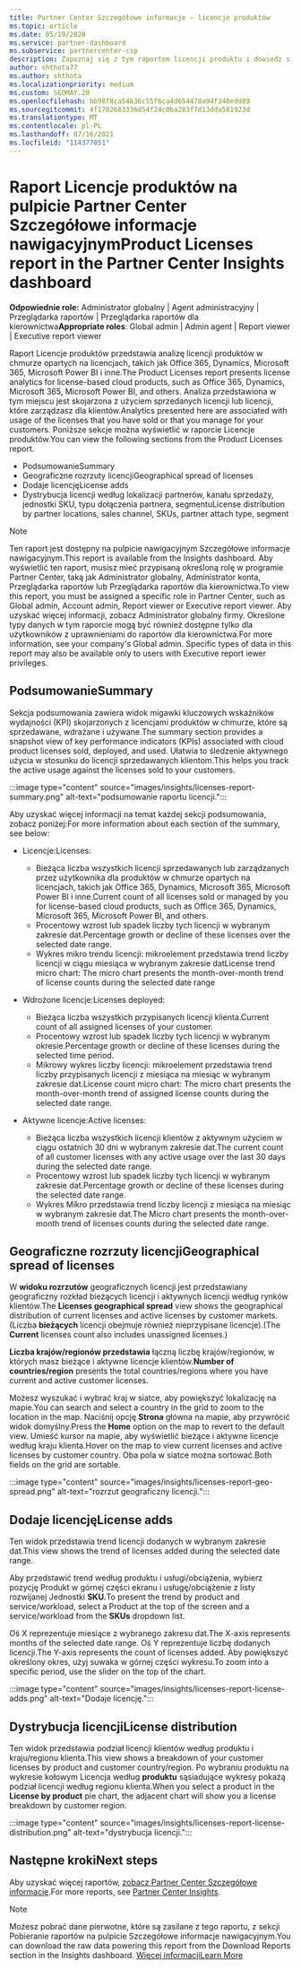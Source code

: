 ```yaml
---
title: Partner Center Szczegółowe informacje — licencje produktów
ms.topic: article
ms.date: 05/19/2020
ms.service: partner-dashboard
ms.subservice: partnercenter-csp
description: Zapoznaj się z tym raportem licencji produktu i dowiedz się, jak ulepszyć swoje licencjonowane produkty w chmurze, które sprzedajesz lub zarządzasz swoimi klientami.
author: shthota77
ms.author: shthota
ms.localizationpriority: medium
ms.custom: SEOMAY.20
ms.openlocfilehash: bb98f8ca54636c55f6ca4d654478a94f340edd89
ms.sourcegitcommit: 4f1702683336d54f24c0ba283f7d13dda581923d
ms.translationtype: MT
ms.contentlocale: pl-PL
ms.lasthandoff: 07/16/2021
ms.locfileid: "114377051"
---
```

# <a name="product-licenses-report-in-the-partner-center-insights-dashboard"></a><span data-ttu-id="85b21-103">Raport Licencje produktów na pulpicie Partner Center Szczegółowe informacje nawigacyjnym</span><span class="sxs-lookup"><span data-stu-id="85b21-103">Product Licenses report in the Partner Center Insights dashboard</span></span>

<span data-ttu-id="85b21-104">**Odpowiednie role:** Administrator globalny | Agent administracyjny | Przeglądarka raportów | Przeglądarka raportów dla kierownictwa</span><span class="sxs-lookup"><span data-stu-id="85b21-104">**Appropriate roles**: Global admin | Admin agent | Report viewer | Executive report viewer</span></span>

<span data-ttu-id="85b21-105">Raport Licencje produktów przedstawia analizę licencji produktów w chmurze opartych na licencjach, takich jak Office 365, Dynamics, Microsoft 365, Microsoft Power BI i inne.</span><span class="sxs-lookup"><span data-stu-id="85b21-105">The Product Licenses report presents license analytics for license-based cloud products, such as Office 365, Dynamics, Microsoft 365, Microsoft Power BI, and others.</span></span> <span data-ttu-id="85b21-106">Analiza przedstawiona w tym miejscu jest skojarzona z użyciem sprzedanych licencji lub licencji, które zarządzasz dla klientów.</span><span class="sxs-lookup"><span data-stu-id="85b21-106">Analytics presented here are associated with usage of the licenses that you have sold or that you manage for your customers.</span></span> <span data-ttu-id="85b21-107">Poniższe sekcje można wyświetlić w raporcie Licencje produktów.</span><span class="sxs-lookup"><span data-stu-id="85b21-107">You can view the following sections from the Product Licenses report.</span></span>

- <span data-ttu-id="85b21-108">Podsumowanie</span><span class="sxs-lookup"><span data-stu-id="85b21-108">Summary</span></span>
- <span data-ttu-id="85b21-109">Geograficzne rozrzuty licencji</span><span class="sxs-lookup"><span data-stu-id="85b21-109">Geographical spread of licenses</span></span>
- <span data-ttu-id="85b21-110">Dodaje licencję</span><span class="sxs-lookup"><span data-stu-id="85b21-110">License adds</span></span>
- <span data-ttu-id="85b21-111">Dystrybucja licencji według lokalizacji partnerów, kanału sprzedaży, jednostki SKU, typu dołączenia partnera, segmentu</span><span class="sxs-lookup"><span data-stu-id="85b21-111">License distribution by partner locations, sales channel, SKUs, partner attach type, segment</span></span>

 > [!NOTE]
 > <span data-ttu-id="85b21-112">Ten raport jest dostępny na pulpicie nawigacyjnym Szczegółowe informacje nawigacyjnym.</span><span class="sxs-lookup"><span data-stu-id="85b21-112">This report is available from the Insights dashboard.</span></span> <span data-ttu-id="85b21-113">Aby wyświetlić ten raport, musisz mieć przypisaną określoną rolę w programie Partner Center, taką jak Administrator globalny, Administrator konta, Przeglądarka raportów lub Przeglądarka raportów dla kierownictwa.</span><span class="sxs-lookup"><span data-stu-id="85b21-113">To view this report, you must be assigned a specific role in Partner Center, such as Global admin, Account admin, Report viewer or Executive report viewer.</span></span> <span data-ttu-id="85b21-114">Aby uzyskać więcej informacji, zobacz Administrator globalny firmy. Określone typy danych w tym raporcie mogą być również dostępne tylko dla użytkowników z uprawnieniami do raportów dla kierownictwa.</span><span class="sxs-lookup"><span data-stu-id="85b21-114">For more information, see your company's Global admin. Specific types of data in this report may also be available only to users with Executive report iewer privileges.</span></span>

## <a name="summary"></a><span data-ttu-id="85b21-115">Podsumowanie</span><span class="sxs-lookup"><span data-stu-id="85b21-115">Summary</span></span>

<span data-ttu-id="85b21-116">Sekcja podsumowania zawiera widok migawki kluczowych wskaźników wydajności (KPI) skojarzonych z licencjami produktów w chmurze, które są sprzedawane, wdrażane i używane.</span><span class="sxs-lookup"><span data-stu-id="85b21-116">The summary section provides a snapshot view of key performance indicators (KPIs) associated with cloud product licenses sold, deployed, and used.</span></span> <span data-ttu-id="85b21-117">Ułatwia to śledzenie aktywnego użycia w stosunku do licencji sprzedawanych klientom.</span><span class="sxs-lookup"><span data-stu-id="85b21-117">This helps you track the active usage against the licenses sold to your customers.</span></span>

:::image type="content" source="images/insights/licenses-report-summary.png" alt-text="podsumowanie raportu licencji.":::

<span data-ttu-id="85b21-119">Aby uzyskać więcej informacji na temat każdej sekcji podsumowania, zobacz poniżej:</span><span class="sxs-lookup"><span data-stu-id="85b21-119">For more information about each section of the summary, see below:</span></span>

- <span data-ttu-id="85b21-120">Licencje:</span><span class="sxs-lookup"><span data-stu-id="85b21-120">Licenses:</span></span> 
  - <span data-ttu-id="85b21-121">Bieżąca liczba wszystkich licencji sprzedawanych lub zarządzanych przez użytkownika dla produktów w chmurze opartych na licencjach, takich jak Office 365, Dynamics, Microsoft 365, Microsoft Power BI i inne.</span><span class="sxs-lookup"><span data-stu-id="85b21-121">Current count of all licenses sold or managed by you for license-based cloud products, such as Office 365, Dynamics, Microsoft 365, Microsoft Power BI, and others.</span></span>
  - <span data-ttu-id="85b21-122">Procentowy wzrost lub spadek liczby tych licencji w wybranym zakresie dat.</span><span class="sxs-lookup"><span data-stu-id="85b21-122">Percentage growth or decline of these licenses over the selected date range.</span></span>
  - <span data-ttu-id="85b21-123">Wykres mikro trendu licencji: mikroelement przedstawia trend liczby licencji w ciągu miesiąca w wybranym zakresie dat</span><span class="sxs-lookup"><span data-stu-id="85b21-123">License trend micro chart: The micro chart presents the month-over-month trend of license counts during the selected date range</span></span>

- <span data-ttu-id="85b21-124">Wdrożone licencje:</span><span class="sxs-lookup"><span data-stu-id="85b21-124">Licenses deployed:</span></span>
  - <span data-ttu-id="85b21-125">Bieżąca liczba wszystkich przypisanych licencji klienta.</span><span class="sxs-lookup"><span data-stu-id="85b21-125">Current count of all assigned licenses of your customer.</span></span>
  - <span data-ttu-id="85b21-126">Procentowy wzrost lub spadek liczby tych licencji w wybranym okresie.</span><span class="sxs-lookup"><span data-stu-id="85b21-126">Percentage growth or decline of these licenses during the selected time period.</span></span>
  - <span data-ttu-id="85b21-127">Mikrowy wykres liczby licencji: mikroelement przedstawia trend liczby przypisanych licencji z miesiąca na miesiąc w wybranym zakresie dat.</span><span class="sxs-lookup"><span data-stu-id="85b21-127">License count micro chart: The micro chart presents the month-over-month trend of assigned license counts during the selected date range.</span></span>

- <span data-ttu-id="85b21-128">Aktywne licencje:</span><span class="sxs-lookup"><span data-stu-id="85b21-128">Active licenses:</span></span> 
  - <span data-ttu-id="85b21-129">Bieżąca liczba wszystkich licencji klientów z aktywnym użyciem w ciągu ostatnich 30 dni w wybranym zakresie dat.</span><span class="sxs-lookup"><span data-stu-id="85b21-129">The current count of all customer licenses with any active usage over the last 30 days during the selected date range.</span></span>
  - <span data-ttu-id="85b21-130">Procentowy wzrost lub spadek liczby tych licencji w wybranym zakresie dat.</span><span class="sxs-lookup"><span data-stu-id="85b21-130">Percentage growth or decline of these licenses during the selected date range.</span></span>
  - <span data-ttu-id="85b21-131">Wykres Mikro przedstawia trend liczby licencji z miesiąca na miesiąc w wybranym zakresie dat.</span><span class="sxs-lookup"><span data-stu-id="85b21-131">The Micro chart presents the month-over-month trend of licenses counts during the selected date range.</span></span>

## <a name="geographical-spread-of-licenses"></a><span data-ttu-id="85b21-132">Geograficzne rozrzuty licencji</span><span class="sxs-lookup"><span data-stu-id="85b21-132">Geographical spread of licenses</span></span>

<span data-ttu-id="85b21-133">W **widoku rozrzutów** geograficznych licencji jest przedstawiany geograficzny rozkład bieżących licencji i aktywnych licencji według rynków klientów.</span><span class="sxs-lookup"><span data-stu-id="85b21-133">The **Licenses geographical spread** view shows the geographical distribution of current licenses and active licenses by customer markets.</span></span> <span data-ttu-id="85b21-134">(Liczba **bieżących** licencji obejmuje również nieprzypisane licencje).</span><span class="sxs-lookup"><span data-stu-id="85b21-134">(The **Current** licenses count also includes unassigned licenses.)</span></span>

<span data-ttu-id="85b21-135">**Liczba krajów/regionów przedstawia** łączną liczbę krajów/regionów, w których masz bieżące i aktywne licencje klientów.</span><span class="sxs-lookup"><span data-stu-id="85b21-135">**Number of countries/region** presents the total countries/regions where you have current and active customer licenses.</span></span>

<span data-ttu-id="85b21-136">Możesz wyszukać i wybrać kraj w siatce, aby powiększyć lokalizację na mapie.</span><span class="sxs-lookup"><span data-stu-id="85b21-136">You can search and select a country in the grid to zoom to the location in the map.</span></span> <span data-ttu-id="85b21-137">Naciśnij opcję **Strona** główna na mapie, aby przywrócić widok domyślny.</span><span class="sxs-lookup"><span data-stu-id="85b21-137">Press the **Home** option on the map to revert to the default view.</span></span> <span data-ttu-id="85b21-138">Umieść kursor na mapie, aby wyświetlić bieżące i aktywne licencje według kraju klienta.</span><span class="sxs-lookup"><span data-stu-id="85b21-138">Hover on the map to view current licenses and active licenses by customer country.</span></span> <span data-ttu-id="85b21-139">Oba pola w siatce można sortować.</span><span class="sxs-lookup"><span data-stu-id="85b21-139">Both fields on the grid are sortable.</span></span>

:::image type="content" source="images/insights/licenses-report-geo-spread.png" alt-text="rozrzut geograficzny licencji.":::

## <a name="license-adds"></a><span data-ttu-id="85b21-141">Dodaje licencję</span><span class="sxs-lookup"><span data-stu-id="85b21-141">License adds</span></span>

<span data-ttu-id="85b21-142">Ten widok przedstawia trend licencji dodanych w wybranym zakresie dat.</span><span class="sxs-lookup"><span data-stu-id="85b21-142">This view shows the trend of licenses added during the selected date range.</span></span> 

<span data-ttu-id="85b21-143">Aby przedstawić trend według produktu i usługi/obciążenia, wybierz pozycję Produkt w górnej części ekranu i usługę/obciążenie z listy rozwijanej Jednostki **SKU.**</span><span class="sxs-lookup"><span data-stu-id="85b21-143">To present the trend by product and service/workload, select a Product at the top of the screen and a service/workload from the **SKUs** dropdown list.</span></span>

<span data-ttu-id="85b21-144">Oś X reprezentuje miesiące z wybranego zakresu dat.</span><span class="sxs-lookup"><span data-stu-id="85b21-144">The X-axis represents months of the selected date range.</span></span> <span data-ttu-id="85b21-145">Oś Y reprezentuje liczbę dodanych licencji.</span><span class="sxs-lookup"><span data-stu-id="85b21-145">The Y-axis represents the count of licenses added.</span></span> <span data-ttu-id="85b21-146">Aby powiększyć określony okres, użyj suwaka w górnej części wykresu.</span><span class="sxs-lookup"><span data-stu-id="85b21-146">To zoom into a specific period, use the slider on the top of the chart.</span></span>

:::image type="content" source="images/insights/licenses-report-license-adds.png" alt-text="Dodaje licencję.":::

## <a name="license-distribution"></a><span data-ttu-id="85b21-148">Dystrybucja licencji</span><span class="sxs-lookup"><span data-stu-id="85b21-148">License distribution</span></span>

<span data-ttu-id="85b21-149">Ten widok przedstawia podział licencji klientów według produktu i kraju/regionu klienta.</span><span class="sxs-lookup"><span data-stu-id="85b21-149">This view shows a breakdown of your customer licenses by product and customer country/region.</span></span> <span data-ttu-id="85b21-150">Po wybraniu produktu na wykresie kołowym Licencja według **produktu** sąsiadujące wykresy pokażą podział licencji według regionu klienta.</span><span class="sxs-lookup"><span data-stu-id="85b21-150">When you select a product in the **License by product** pie chart, the adjacent chart will show you a license breakdown by customer region.</span></span>

:::image type="content" source="images/insights/licenses-report-license-distribution.png" alt-text="dystrybucja licencji.":::

## <a name="next-steps"></a><span data-ttu-id="85b21-152">Następne kroki</span><span class="sxs-lookup"><span data-stu-id="85b21-152">Next steps</span></span>

<span data-ttu-id="85b21-153">Aby uzyskać więcej raportów, [zobacz Partner Center Szczegółowe informacje](partner-center-insights.md).</span><span class="sxs-lookup"><span data-stu-id="85b21-153">For more reports, see [Partner Center Insights](partner-center-insights.md).</span></span>

>[!NOTE] 
> <span data-ttu-id="85b21-154">Możesz pobrać dane pierwotne, które są zasilane z tego raportu, z sekcji Pobieranie raportów na pulpicie Szczegółowe informacje nawigacyjnym.</span><span class="sxs-lookup"><span data-stu-id="85b21-154">You can download the raw data powering this report from the Download Reports section in the Insights dashboard.</span></span> [<span data-ttu-id="85b21-155">Więcej informacji</span><span class="sxs-lookup"><span data-stu-id="85b21-155">Learn More</span></span>](insights-download-reports.md)
